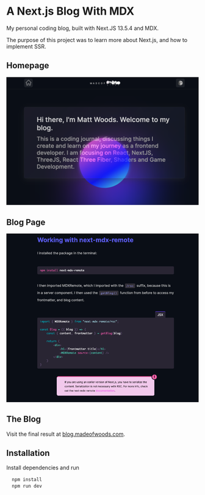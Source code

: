 # A Next.js Blog With MDX

My personal coding blog, built with Next.JS 13.5.4 and MDX.

The purpose of this project was to learn more about Next.js, and how to implement SSR.

## Homepage

![Homepage](./public/img/screenshot1.png)

## Blog Page

![Blog Post](./public/img/screenshot2.png)

## The Blog

Visit the final result at [blog.madeofwoods.com](https://blog.madeofwoods.com).

## Installation

Install dependencies and run

```bash
  npm install
  npm run dev
```
